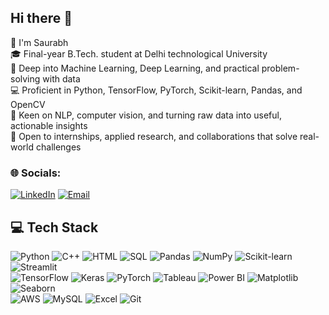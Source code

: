 ## Hi there 👋

👋 I'm Saurabh  
🎓 Final-year B.Tech. student at Delhi technological University  
🧠 Deep into Machine Learning, Deep Learning, and practical problem-solving with data  
💻 Proficient in Python, TensorFlow, PyTorch, Scikit-learn, Pandas, and OpenCV  
🔎 Keen on NLP, computer vision, and turning raw data into useful, actionable insights  
🤝 Open to internships, applied research, and collaborations that solve real-world challenges  

### 🌐 Socials:
[![LinkedIn](https://img.shields.io/badge/LinkedIn-0A66C2?style=for-the-badge&logo=linkedin&logoColor=white)](https://www.linkedin.com/in/saurabh-saini-279117375/)
[![Email](https://img.shields.io/badge/Email-D14836?style=for-the-badge&logo=gmail&logoColor=white)](mailto:saurabh.saini0904@gmail.com)

## 💻 Tech Stack

![Python](https://img.shields.io/badge/Python-3776AB?style=for-the-badge&logo=python&logoColor=white) 
![C++](https://img.shields.io/badge/C++-00599C?style=for-the-badge&logo=c%2B%2B&logoColor=white)
![HTML](https://img.shields.io/badge/HTML-E34F26?style=for-the-badge&logo=html5&logoColor=white)
![SQL](https://img.shields.io/badge/SQL-4479A1?style=for-the-badge&logo=postgresql&logoColor=white) 
![Pandas](https://img.shields.io/badge/Pandas-150458?style=for-the-badge&logo=pandas&logoColor=white) 
![NumPy](https://img.shields.io/badge/NumPy-013243?style=for-the-badge&logo=numpy&logoColor=white) 
![Scikit-learn](https://img.shields.io/badge/Scikit--learn-F7931E?style=for-the-badge&logo=scikit-learn&logoColor=white) 
![Streamlit](https://img.shields.io/badge/Streamlit-FF4B4B?style=for-the-badge&logo=streamlit&logoColor=white)  
![TensorFlow](https://img.shields.io/badge/TensorFlow-FF6F00?style=for-the-badge&logo=tensorflow&logoColor=white)
![Keras](https://img.shields.io/badge/Keras-D00000?style=for-the-badge&logo=keras&logoColor=white)
![PyTorch](https://img.shields.io/badge/PyTorch-EE4C2C?style=for-the-badge&logo=pytorch&logoColor=white)
![Tableau](https://img.shields.io/badge/Tableau-E97627?style=for-the-badge&logo=tableau&logoColor=white) 
![Power BI](https://img.shields.io/badge/Power_BI-F2C811?style=for-the-badge&logo=microsoft-power-bi&logoColor=white) 
![Matplotlib](https://img.shields.io/badge/Matplotlib-11557C?style=for-the-badge&logo=matplotlib&logoColor=white) 
![Seaborn](https://img.shields.io/badge/Seaborn-4C72B0?style=for-the-badge&logo=seaborn&logoColor=white)  
![AWS](https://img.shields.io/badge/AWS-FF9900?style=for-the-badge&logo=amazon-aws&logoColor=white) 
![MySQL](https://img.shields.io/badge/MySQL-4479A1?style=for-the-badge&logo=mysql&logoColor=white) 
![Excel](https://img.shields.io/badge/Excel-217346?style=for-the-badge&logo=microsoft-excel&logoColor=white) 
![Git](https://img.shields.io/badge/Git-F05032?style=for-the-badge&logo=git&logoColor=white)  


